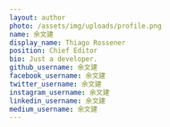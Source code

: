 ```yaml
---
layout: author
photo: /assets/img/uploads/profile.png
name: 余文建
display_name: Thiago Rossener
position: Chief Editor
bio: Just a developer.
github_username: 余文建
facebook_username: 余文建
twitter_username: 余文建
instagram_username: 余文建
linkedin_username: 余文建
medium_username: 余文建
---
```


